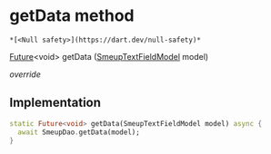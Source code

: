 


# getData method




    *[<Null safety>](https://dart.dev/null-safety)*




[Future](https://api.flutter.dev/flutter/dart-async/Future-class.html)&lt;void> getData
([SmeupTextFieldModel](../../smeup_models_widgets_smeup_text_field_model/SmeupTextFieldModel-class.md) model)

_override_






## Implementation

```dart
static Future<void> getData(SmeupTextFieldModel model) async {
  await SmeupDao.getData(model);
}
```







